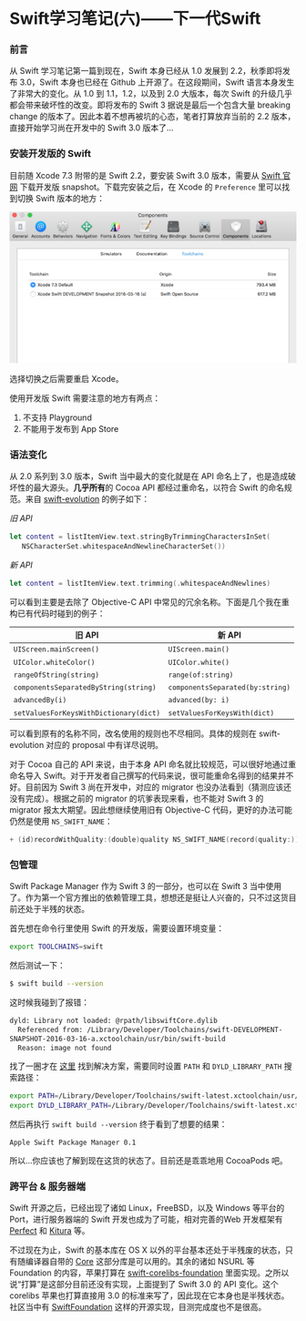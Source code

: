 Swift学习笔记(六)——下一代Swift
===========================

### 前言

从 Swift 学习笔记第一篇到现在，Swift 本身已经从 1.0 发展到 2.2，秋季即将发布 3.0，Swift 本身也已经在 Github 上开源了。在这段期间，Swift 语言本身发生了非常大的变化。从 1.0 到 1.1，1.2，以及到 2.0 大版本，每次 Swift 的升级几乎都会带来破坏性的改变。即将发布的 Swift 3 据说是最后一个包含大量 breaking change 的版本了。因此本着不想再被坑的心态，笔者打算放弃当前的 2.2 版本，直接开始学习尚在开发中的 Swift 3.0 版本了...

### 安装开发版的 Swift

目前随 Xcode 7.3 附带的是 Swift 2.2，要安装 Swift 3.0 版本，需要从 [Swift 官网](https://swift.org/download/#releases) 下载开发版 snapshot。下载完安装之后，在 Xcode 的 `Preference` 里可以找到切换 Swift 版本的地方：

![1](../img/swift3-preview/1.png)

选择切换之后需要重启 Xcode。

使用开发版 Swift 需要注意的地方有两点：

1. 不支持 Playground
2. 不能用于发布到 App Store

### 语法变化

从 2.0 系列到 3.0 版本，Swift 当中最大的变化就是在 API 命名上了，也是造成破坏性的最大源头。**几乎所有**的 Cocoa API 都经过重命名，以符合 Swift 的命名规范。来自 [swift-evolution](https://github.com/apple/swift-evolution/blob/master/proposals/0005-objective-c-name-translation.md) 的例子如下：

*旧 API*

```swift
let content = listItemView.text.stringByTrimmingCharactersInSet(
   NSCharacterSet.whitespaceAndNewlineCharacterSet())
```

*新 API*

```swift
let content = listItemView.text.trimming(.whitespaceAndNewlines)
```

可以看到主要是去除了 Objective-C API 中常见的冗余名称。下面是几个我在重构已有代码时碰到的例子：

| 旧 API | 新 API  |
|-------|------|
|`UIScreen.mainScreen()`|`UIScreen.main()`|
|`UIColor.whiteColor()`|`UIColor.white()`|
|`rangeOfString(string)`|`range(of:string)`|
|`componentsSeparatedByString(string)`|`componentsSeparated(by:string)`|
|`advancedBy(i)`|`advanced(by: i)`|
|`setValuesForKeysWithDictionary(dict)`|`setValuesForKeysWith(dict)`|

可以看到原有的名称不同，改名使用的规则也不尽相同。具体的规则在 swift-evolution 对应的 proposal 中有详尽说明。

对于 Cocoa 自己的 API 来说，由于本身 API 命名就比较规范，可以很好地通过重命名导入 Swift。对于开发者自己撰写的代码来说，很可能重命名得到的结果并不好。目前因为 Swift 3 尚在开发中，对应的 migrator 也没办法看到（猜测应该还没有完成）。根据之前的 migrator 的坑爹表现来看，也不能对 Swift 3 的 migrator 报太大期望。因此想继续使用旧有 Objective-C 代码，更好的办法可能仍然是使用 `NS_SWIFT_NAME`：

```swift
+ (id)recordWithQuality:(double)quality NS_SWIFT_NAME(record(quality:));
```

### 包管理

Swift Package Manager 作为 Swift 3 的一部分，也可以在 Swift 3 当中使用了。作为第一个官方推出的依赖管理工具，想想还是挺让人兴奋的，只不过这货目前还处于半残的状态。

首先想在命令行里使用 Swift 的开发版，需要设置环境变量：

```bash
export TOOLCHAINS=swift
```

然后测试一下：

```bash
$ swift build --version
```

这时候我碰到了报错：

```no-highlight
dyld: Library not loaded: @rpath/libswiftCore.dylib
  Referenced from: /Library/Developer/Toolchains/swift-DEVELOPMENT-SNAPSHOT-2016-03-16-a.xctoolchain/usr/bin/swift-build
  Reason: image not found
```

找了一圈才在 [这里](http://blog.yourtion.com/install-swift-and-solve-library-not-loaded.html) 找到解决方案，需要同时设置 `PATH` 和 `DYLD_LIBRARY_PATH` 搜索路径：

```bash
export PATH=/Library/Developer/Toolchains/swift-latest.xctoolchain/usr/bin:$PATH
export DYLD_LIBRARY_PATH=/Library/Developer/Toolchains/swift-latest.xctoolchain/usr/lib/swift/macosx:$DYLD_LIBRARY_PATH
```

然后再执行 `swift build --version` 终于看到了想要的结果：

```no-highlight
Apple Swift Package Manager 0.1
```

所以...你应该也了解到现在这货的状态了。目前还是乖乖地用 CocoaPods 吧。

### 跨平台 & 服务器端

Swift 开源之后，已经出现了诸如 Linux，FreeBSD，以及 Windows 等平台的 Port，进行服务器端的 Swift 开发也成为了可能，相对完善的Web 开发框架有 [Perfect](https://github.com/PerfectlySoft/Perfect) 和 [Kitura](https://github.com/IBM-Swift/Kitura) 等。

不过现在为止，Swift 的基本库在 OS X 以外的平台基本还处于半残废的状态，只有随编译器自带的 [Core](https://github.com/apple/swift/tree/master/stdlib/public/core) 这部分库是可以用的。其余的诸如 NSURL 等 Foundation 的内容，苹果打算在 [swift-corelibs-foundation](https://github.com/apple/swift-corelibs-foundation) 里面实现。之所以说“打算”是这部分目前还没有实现，上面提到了 Swift 3.0 的 API 变化。这个 corelibs 苹果也打算直接用 3.0 的标准来写了，因此现在它本身也是半残状态。社区当中有 [SwiftFoundation](https://github.com/PureSwift/SwiftFoundation) 这样的开源实现，目测完成度也不是很高。